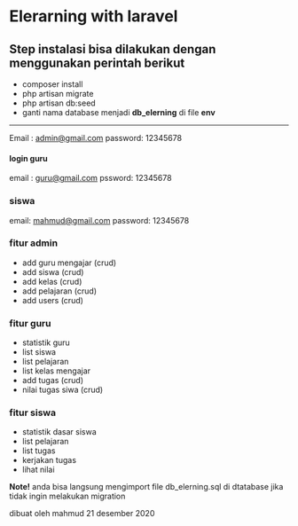# Elerarning with laravel

## Step instalasi bisa dilakukan dengan menggunakan perintah berikut

-   composer install
-   php artisan migrate
-   php artisan db:seed
-   ganti nama database menjadi **db_elerning** di file **env**

<hr
### login admin

Email : admin@gmail.com
password: 12345678

#### login guru

email : guru@gmail.com
pssword: 12345678

### siswa

email: mahmud@gmail.com
password: 12345678

### fitur admin

-   add guru mengajar (crud)
-   add siswa (crud)
-   add kelas (crud)
-   add pelajaran (crud)
-   add users (crud)

### fitur guru

-   statistik guru
-   list siswa
-   list pelajaran
-   list kelas mengajar
-   add tugas (crud)
-   nilai tugas siwa (crud)

### fitur siswa

-   statistik dasar siswa
-   list pelajaran
-   list tugas
-   kerjakan tugas
-   lihat nilai

**Note!**
anda bisa langsung mengimport file db_elerning.sql di dtatabase jika tidak ingin melakukan migration

dibuat oleh
mahmud 21 desember 2020

